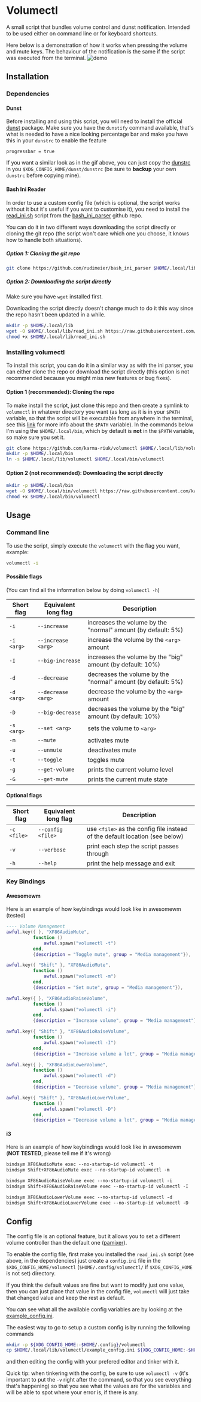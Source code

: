 # Volumectl
A small script that bundles volume control and dunst notification. Intended to be used either on command line or for keyboard shortcuts.

Here below is a demonstration of how it works when pressing the volume and mute
keys. The behaviour of the notification is the same if the script was executed
from the terminal.
![demo](./volumectl_demo.gif)

## Installation

### Dependencies

#### Dunst
Before installing and using this script, you will need to install the official 
[dunst](https://wiki.archlinux.org/title/Dunst) package.
Make sure you have the `dunstify` command available, that's what is needed to
have a nice looking percentage bar and make you have this in your `dunstrc` to
enable the feature
```
progressbar = true
```


If you want a similar look as in the gif above, you can just copy the [dunstrc](./dunstrc) in you 
`$XDG_CONFIG_HOME/dunst/dunstrc` (be sure to **backup** your own `dunstrc`
before copying mine).

#### Bash Ini Reader

In order to use a custom config file (which is optional, the script works
without it but it's useful if you want to customise it), you need to install the
[read_ini.sh](https://raw.githubusercontent.com/rudimeier/bash_ini_parser/master/read_ini.sh)
script from the [bash_ini_parser](https://github.com/rudimeier/bash_ini_parser)
github repo.

You can do it in two different ways downloading the script directly or cloning
the git repo (the script won't care which one you choose, it knows how to handle
both situations).

##### Option 1: Cloning the git repo
```bash
git clone https://github.com/rudimeier/bash_ini_parser $HOME/.local/lib/bash_ini_parser
```

##### Option 2: Downloading the script directly
Make sure you have `wget` installed first. 

Downloading the script directly doesn't change much to do it this way since the
repo hasn't been updated in a while.

```bash
mkdir -p $HOME/.local/lib
wget -O $HOME/.local/lib/read_ini.sh https://raw.githubusercontent.com/rudimeier/bash_ini_parser/master/read_ini.sh
chmod +x $HOME/.local/lib/read_ini.sh
```


### Installing volumectl
To install this script, you can do it in a similar way as with the ini parser, you
can either clone the repo or download the script directly (this option is not recommended
because you might miss new features or bug fixes).

#### Option 1 (recommended): Cloning the repo
To make install the script, just clone this repo and then create a symlink to
`volumectl` in whatever directory you want (as long as it is in your `$PATH`
variable, so that the script will be executable from anywhere in the terminal,
see this [link](https://www.tecmint.com/set-path-variable-linux-permanently/)
for more info about the `$PATH` variable). In the commands below I'm using the
`$HOME/.local/bin`, which by default is **not** in the `$PATH` variable, so make
sure you set it.

```bash
git clone https://github.com/karma-riuk/volumectl $HOME/.local/lib/volumectl
mkdir -p $HOME/.local/bin
ln -s $HOME/.local/lib/volumectl $HOME/.local/bin/volumectl
```

#### Option 2 (not recommended): Downloading the script directly

```bash
mkdir -p $HOME/.local/bin
wget -O $HOME/.local/bin/volumectl https://raw.githubusercontent.com/karma-riuk/volumectl/master/volumectl
chmod +x $HOME/.local/bin/volumectl
```


## Usage

### Command line

To use the script, simply execute the `volumectl` with the flag you want,
example:
```bash
volumectl -i
```

#### Possible flags
(You can find all the information below by doing `volumectl -h`)

|Short flag | Equivalent long flag |Description|
|-----|-----|-----|
|`-i` | `--increase` | increases the volume by the "normal" amount (by default: 5%) |
|`-i <arg>` | `--increase <arg>` |  increase the volume by the `<arg>` amount |
|`-I` | `--big-increase` | increases the volume by the "big" amount (by default: 10%) |
|`-d` | `--decrease` | decreases the volume by the "normal" amount (by default: 5%) |
|`-d <arg>` | `--decrease <arg>` |  decrease the volume by the `<arg>` amount |
|`-D` | `--big-decrease` | decreases the volume by the "big" amount (by default: 10%) |
|`-s <arg>` | `--set <arg>` | sets the volume to `<arg>` |
|`-m` | `--mute` | activates mute |
|`-u` | `--unmute` | deactivates mute |
|`-t` | `--toggle` | toggles mute |
|`-g` | `--get-volume` | prints the current volume level |
|`-G` | `--get-mute` | prints the current mute state |


#### Optional flags
|Short flag | Equivalent long flag |Description|
|-----|-----|-----|
|`-c <file>` | `--config <file>` | use `<file>` as the config file instead of the default location (see below) |
|`-v` | `--verbose` | print each step the script passes through |
|`-h` | `--help` | print the help message and exit |

### Key Bindings

#### Awesomewm
Here is an example of how keybindings would look like in awesomewm (tested)

```lua
---- Volume Management
awful.key({ }, "XF86AudioMute",
          function ()
              awful.spawn("volumectl -t")
          end,
          {description = "Toggle mute", group = "Media management"}),

awful.key({ "Shift" }, "XF86AudioMute",
          function ()
              awful.spawn("volumectl -m")
          end,
          {description = "Set mute", group = "Media management"}),

awful.key({ }, "XF86AudioRaiseVolume",
          function ()
              awful.spawn("volumectl -i")
          end,
          {description = "Increase volume", group = "Media management"}),

awful.key({ "Shift" }, "XF86AudioRaiseVolume",
          function ()
              awful.spawn("volumectl -I")
          end,
          {description = "Increase volume a lot", group = "Media management"}),

awful.key({ }, "XF86AudioLowerVolume",
          function ()
              awful.spawn("volumectl -d")
          end,
          {description = "Decrease volume", group = "Media management"}),

awful.key({ "Shift" }, "XF86AudioLowerVolume",
          function ()
              awful.spawn("volumectl -D")
          end,
          {description = "Decrease volume a lot", group = "Media management"}),
```

#### i3

Here is an example of how keybindings would look like in awesomewm (**NOT TESTED**, please tell me if it's wrong)

```i3
bindsym XF86AudioMute exec --no-startup-id volumectl -t
bindsym Shift+XF86AudioMute exec --no-startup-id volumectl -m

bindsym XF86AudioRaiseVolume exec --no-startup-id volumectl -i
bindsym Shift+XF86AudioRaiseVolume exec --no-startup-id volumectl -I

bindsym XF86AudioLowerVolume exec --no-startup-id volumectl -d
bindsym Shift+XF86AudioLowerVolume exec --no-startup-id volumectl -D
```

## Config

The config file is an optional feature, but it allows you to set a different
volume controller than the default one ([pamixer](https://github.com/cdemoulins/pamixer)).

To enable the config file, first make you installed the `read_ini.sh` script
(see above, in the dependencies) just create a `config.ini` file in the
`$XDG_CONFIG_HOME/volumectl` (`$HOME/.config/volumectl/` if `$XDG_CONFIG_HOME`
is not set) directory.

If you think the default values are fine but want to modify just one value,
then you can just place that value in the config file, `volumectl` will just
take that changed value and keep the rest as default.

You can see what all the available config variables are by looking at the
[example_config.ini](./example_config.ini).

The easiest way to go to setup a custom config is by running the following commands
```bash
mkdir -p ${XDG_CONFIG_HOME:-$HOME/.config}/volumectl
cp $HOME/.local/lib/volumectl/example_config.ini ${XDG_CONFIG_HOME:-$HOME/.config}/volumectl/config.ini
```
and then editing the config with your prefered editor and tinker with it.

Quick tip: when tinkering with the config, be sure to use `volumectl -v` (it's
important to put the `-v` right after the command, so that you see everything
that's happening) so that you see what the values are for the variables and
will be able to spot where your error is, if there is any.





